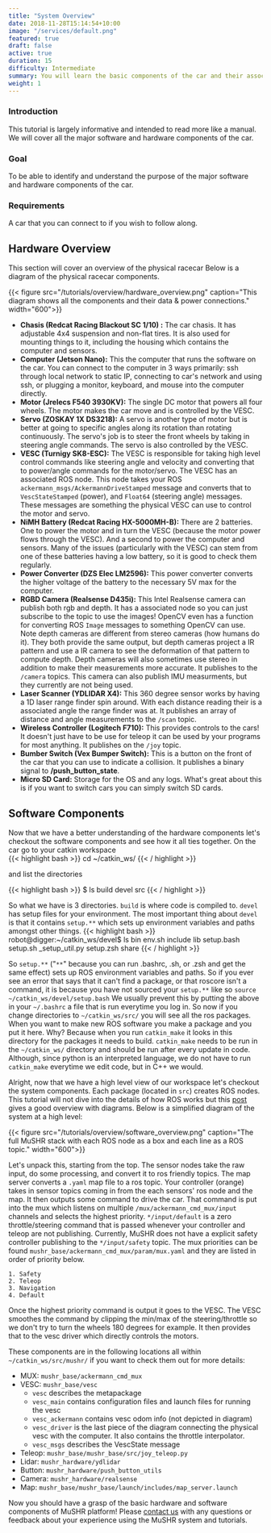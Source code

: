 ```yaml
---
title: "System Overview"
date: 2018-11-28T15:14:54+10:00
image: "/services/default.png"
featured: true
draft: false
active: true
duration: 15
difficulty: Intermediate
summary: You will learn the basic components of the car and their associated software counterparts.
weight: 1
---
```


### Introduction
This tutorial is largely informative and intended to read more like a manual. We will cover all the major software and hardware components of the car.

### Goal 
To be able to identify and understand the purpose of the major software and hardware components of the car.

### Requirements
A car that you can connect to if you wish to follow along.

## Hardware Overview
This section will cover an overview of the physical racecar Below is a diagram of the physical racecar components.

{{< figure src="/tutorials/overview/hardware_overview.png" caption="This diagram shows all the components and their data & power connections." width="600">}}

* __Chasis (Redcat Racing Blackout SC 1/10) :__ The car chasis. It has adjustable 4x4 suspension and non-flat tires. It is also used for mounting things to it, including the housing which contains the computer and sensors.
* __Computer (Jetson Nano):__ This the computer that runs the software on the car. You can connect to the computer in 3 ways primarily: ssh through local network to static IP, connecting to car's network and using ssh, or plugging a monitor, keyboard, and mouse into the computer directly. 
* __Motor (Jrelecs F540 3930KV):__  The single DC motor that powers all four wheels. The motor makes the car move and is controlled by the VESC.
* __Servo (ZOSKAY 1X DS3218):__ A servo is another type of motor but is better at going to specific angles along its rotation than rotating continuously. The servo's job is to steer the front wheels by taking in steering angle commands. The servo is also controlled by the VESC.
* __VESC (Turnigy SK8-ESC):__ The VESC is responsible for taking high level control commands like steering angle and velocity and converting that to power/angle commands for the motor/servo. The VESC has an associated ROS node. This node takes your ROS `ackermann_msgs/AckermannDriveStamped` message and converts that to `VescStateStamped` (power), and `Float64` (steering angle) messages. These messages are something the physical VESC can use to control the motor and servo.
* __NiMH Battery (Redcat Racing HX-5000MH-B):__ There are 2 batteries. One to power the motor and in turn the VESC (because the motor power flows through the VESC). And a second to power the computer and sensors. Many of the issues (particularly with the VESC) can stem from one of these batteries having a low battery, so it is good to check them regularly.
* __Power Converter (DZS Elec LM2596):__ This power converter converts the higher voltage of the battery to the necessary 5V max for the computer.
* __RGBD Camera (Realsense D435i):__ This Intel Realsense camera can publish both rgb and depth. It has a associated node so you can just subscribe to the topic to use the images! OpenCV even has a function for converting ROS `Image` messages to something OpenCV can use. Note depth cameras are different from stereo cameras (how humans do it). They both provide the same output, but depth cameras project a IR pattern and use a IR camera to see the deformation of that pattern to compute depth. Depth cameras will also sometimes use stereo in addition to make their measurements more accurate. It publishes to the `/camera` topics. This camera can also publish IMU measurments, but they currently are not being used.
* __Laser Scanner (YDLIDAR X4):__ This 360 degree sensor works by having a 1D laser range finder spin around. With each distance reading their is a associated angle the range finder was at. It publishes an array of distance and angle measurements to the `/scan` topic.
* __Wireless Controller (Logitech F710):__ This provides controls to the cars! It doesn't just have to be use for teleop it can be used by your programs for most anything. It publishes on the `/joy` topic.
* __Bumber Switch (Vex Bumper Switch):__ This is a button on the front of the car that you can use to indicate a collision. It publishes a binary signal to **/push_button_state**.
* __Micro SD Card:__ Storage for the OS and any logs. What's great about this is if you want to switch cars you can simply switch SD cards.


## Software Components
 Now that we have a better understanding of the hardware components let's checkout the software components and see how it all ties together.
On the car go to your catkin workspace  
{{< highlight bash >}}
 cd ~/catkin_ws/
{{< / highlight >}}

 and list the directories

 {{< highlight bash >}}
$ ls
build  devel  src
{{< / highlight >}}

So what we have is 3 directories. `build` is where code is compiled to. `devel` has setup files for your environment. The most important thing about `devel` is that it contains `setup.**` which sets up environment variables and paths amongst other things. 
 {{< highlight bash >}}
robot@digger:~/catkin_ws/devel$ ls
bin  env.sh  include  lib  setup.bash  setup.sh  _setup_util.py  setup.zsh  share
 {{< / highlight >}}

 So `setup.**` ("`**`" because you can run .bashrc, .sh, or .zsh and get the same effect) sets up ROS environment variables and paths. So if you ever see an error that says that it can't find a package, or that roscore isn't a command, it is because you have not sourced your `setup.**` like so
 `source ~/catkin_ws/devel/setup.bash`
We usually prevent this by putting the above in your `~/.bashrc` a file that is run everytime you log in. 
So now if you change directories to `~/catkin_ws/src/` you will see all the ros packages. When you want to make new ROS software you make a package and you put it here. Why? Because when you run `catkin_make` it looks in this directory for the packages it needs to build. `catkin_make` needs to be run in the `~/catkin_ws/` directory and should be run after every update in code. Although, since python is an interpreted language, we do not have to run `catkin_make` everytime we edit code, but in C++ we would.

Alright, now that we have a high level view of our workspace let's checkout the system components. Each package (located in `src`) creates ROS nodes. This tutorial will not dive into the details of how ROS works but this [post](https://robohub.org/ros-101-intro-to-the-robot-operating-system/) gives a good overview with diagrams. Below is a simplified diagram of the system at a high level:

{{< figure src="/tutorials/overview/software_overview.png" caption="The full MuSHR stack with each ROS node as a box and each line as a ROS topic." width="600">}}

Let's unpack this, starting from the top. The sensor nodes take the raw input, do some processing, and  convert it to ros friendly topics. The map server converts a `.yaml` map file to a ros topic. Your controller (orange) takes in sensor topics coming in from the each sensors' ros node and the map. It then outputs some command to drive the car. That command is put into the mux which listens on multiple `/mux/ackermann_cmd_mux/input` channels and selects the highest priority. `*/input/default` is a zero throttle/steering command that is passed whenever your controller and teleop are not publishing. 
Currently, MuSHR does not have a explicit safety controller publishing to the `*/input/safety` topic. The mux priorities can be found `mushr_base/ackermann_cmd_mux/param/mux.yaml` and they are listed in order of priority below.  

	1. Safety  
	2. Teleop  
	3. Navigation  
	4. Default  

Once the highest priority command is output it goes to the VESC. The VESC smoothes the command by clipping the min/max of the steering/throttle so we don't try to turn the wheels 180 degrees for example. It then provides that to the vesc driver which directly controls the motors.

These components are in the following locations all within `~/catkin_ws/src/mushr/` if you want to check them out for more details:
  
 - MUX:  `mushr_base/ackermann_cmd_mux`  
 - VESC: `mushr_base/vesc`  
	- `vesc` describes the metapackage  
	- `vesc_main` contains configuration files and launch files for running the vesc  
	- `vesc_ackermann` contains vesc odom info (not depicted in diagram)  
	- `vesc_driver` is the last piece of the diagram connecting the physical vesc with the computer. It also contains the throttle interpolator.  
	- `vesc_msgs` describes the VescState message  
- Teleop: `mushr_base/mushr_base/src/joy_teleop.py`  
- Lidar: `mushr_hardware/ydlidar`  
- Button: `mushr_hardware/push_button_utils`  
- Camera: `mushr_hardware/realsense`  
- Map: `mushr_base/mushr_base/launch/includes/map_server.launch`  

Now you should have a grasp of the basic hardware and software components of MuSHR platform! Please [contact us](/contact) with any questions or feedback about your experience using the MuSHR system and tutorials.